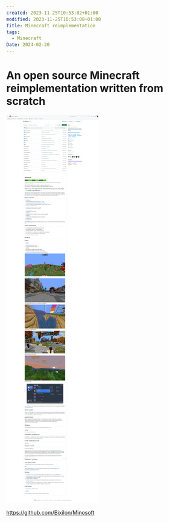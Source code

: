 ```yaml
---
created: 2023-11-25T10:53:02+01:00
modified: 2023-11-25T10:53:08+01:00
Title: Minecraft reimplementation
tags:
  - Minecraft
Date: 2024-02-20
---
```


# An open source Minecraft reimplementation written from scratch

![](_asset/2023-11-25_MinecraftReimplementation_image_1.png)


https://github.com/Bixilon/Minosoft
